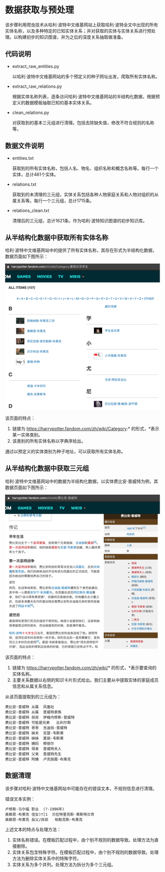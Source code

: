 # 数据获取与预处理
该步骤利用爬虫技术从哈利·波特中文维基网站上获取哈利·波特全文中出现的所有实体名称，以及多种特定的已知实体关系；并对获取的实体与实体关系进行预处理。以构建初步的知识图谱，并为之后的深度关系抽取做准备。

## 代码说明
- extract_raw_entities.py
    
    以哈利·波特中文维基网站的多个预定义的种子网址出发，爬取所有实体名称。

- extract_raw_relations.py
    
    根据实体名称列表，逐条访问哈利·波特中文维基网站的半结构化数据，根据预定义的数据模板抽取已知的基本实体关系。

- clean_relations.py

    对获取到的基本三元组进行清理。包括去除缺失值，修改不符合规则的名称等。

## 数据文件说明
- entities.txt

    获取到的所有实体名称，包括人名、物名、组织名称和概念名称等。每行一个实体，总计461个实体。

- relations.txt

    获取到的未清理的三元组，实体关系包括各种人物家庭关系和人物对组织的从属关系等。每行一个三元组，总计1715条。

- relations_clean.txt

    清理后的三元组，总计1621条。作为哈利·波特知识图谱的初步知识库。

## 从半结构化数据中获取所有实体名称
哈利·波特中文维基网站中的提供了所有实体名称，其存在形式为半结构化数据，数据页面如下图所示：

![example1](img/example1.png)

该页面的特点：
1. 链接为 https://harrypotter.fandom.com/zh/wiki/Category:* 的形式，*表示某一实体类别。
2. 该类别的所有实体名称以字典序给出。

通过以预定义的实体类别为种子地址，可以获取所有实体名称。


## 从半结构化数据中获取三元组
哈利·波特中文维基网站中的数据为半结构化数据，以实体费比安·普威特为例，其数据页面如下图所示：

![example2](img/example2.png)

该页面的特点：
1. 链接为 https://harrypotter.fandom.com/zh/wiki/* 的形式，*表示要查询的实体名称。
2. 主要关系数据以右侧的知识卡片形式给出。我们主要从中提取实体的家庭成员信息和从属关系信息。

从该页面提取到的三元组为：
```
费比安·普威特	从属	凤凰社
费比安·普威特	从属	普威特家族
费比安·普威特	叔叔	伊格内修斯·普威特
费比安·普威特	可能是兄弟	比利尔斯
费比安·普威特	哥哥	吉迪翁·普威特
费比安·普威特	妹夫	亚瑟·韦斯莱
费比安·普威特	妹妹	莫丽·韦斯莱
费比安·普威特	姨妈	穆丽尔
费比安·普威特	母亲	普威特夫人
费比安·普威特	父亲	普威特先生
费比安·普威特	阿姨	卢克丽霞·布莱克
```

## 数据清理
该步骤对哈利·波特中文维基网站中可能存在的错误文本，不规则信息进行清理。

错误文本实例：
```
卢修斯·马尔福	职业	(?-1996年)
奥赖恩·布莱克	侄女)†[1	贝拉特里克斯·莱斯特兰奇
奥赖恩·布莱克	岳父/叔叔	帕勒克斯·布莱克
```

上述文本的特点与处理方法：
1. 实体名称错误。在模板匹配过程中，由个别不规则的数据导致。处理方法为直接删除。
2. 实体关系包含特殊字符。在模板匹配过程中，由个别不规则的数据导致。处理方法为删除实体关系中的特殊字符。
3. 实体关系为多个并列。处理方法为拆分为多个三元组。
